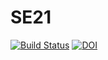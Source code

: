 # SE21
[![Build Status](https://travis-ci.org/jayeshjakkani/SE21-HW2.svg?branch=master)](https://travis-ci.org/jayeshjakkani/SE21-HW2)
[![DOI](https://zenodo.org/badge/287629215.svg)](https://zenodo.org/badge/latestdoi/287629215)
